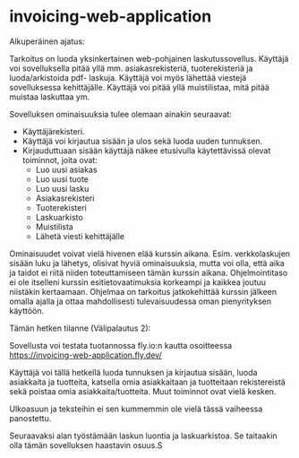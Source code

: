 # invoicing-web-application

Alkuperäinen ajatus:

Tarkoitus on luoda yksinkertainen web-pohjainen laskutussovellus. Käyttäjä voi sovelluksella pitää yllä mm. asiakasrekisteriä, tuoterekisteriä ja luoda/arkistoida pdf- laskuja. Käyttäjä voi myös lähettää viestejä sovelluksessa kehittäjälle. Käyttäjä voi pitää yllä muistilistaa, mitä pitää muistaa laskuttaa ym. 

Sovelluksen ominaisuuksia tulee olemaan ainakin seuraavat:

* Käyttäjärekisteri.
* Käyttäjä voi kirjautua sisään ja ulos sekä luoda uuden tunnuksen.
* Kirjauduttuaan sisään käyttäjä näkee etusivulla käytettävissä olevat toiminnot, joita ovat:
  - Luo uusi asiakas
  - Luo uusi tuote
  - Luo uusi lasku
  - Asiakasrekisteri
  - Tuoterekisteri
  - Laskuarkisto
  - Muistilista
  - Lähetä viesti kehittäjälle

Ominaisuudet voivat vielä hivenen elää kurssin aikana. Esim. verkkolaskujen sisään luku ja lähetys, olisivat hyviä ominaisuuksia, mutta voi olla, että aika ja taidot ei riitä niiden toteuttamiseen tämän kurssin aikana. Ohjelmointitaso ei ole itselleni kurssin esitietovaatimuksia korkeampi ja kaikkea joutuu niistäkin kertaamaan. Ohjelmaa on tarkoitus jatkokehittää kurssin jälkeen omalla ajalla ja ottaa mahdollisesti tulevaisuudessa oman pienyrityksen käyttöön. 

Tämän hetken tilanne (Välipalautus 2):

Sovellusta voi testata tuotannossa fly.io:n kautta osoitteessa https://invoicing-web-application.fly.dev/ 

Käyttäjä voi tällä hetkellä luoda tunnuksen ja kirjautua sisään, luoda asiakkaita ja tuotteita, katsella omia asiakkaitaan ja tuotteitaan rekistereistä sekä poistaa omia asiakkaita/tuotteita. Muut toiminnot ovat vielä kesken.

Ulkoasuun ja teksteihin ei sen kummemmin ole vielä tässä vaiheessa panostettu. 

Seuraavaksi alan työstämään laskun luontia ja laskuarkistoa. Se taitaakin olla tämän sovelluksen haastavin osuus.S


